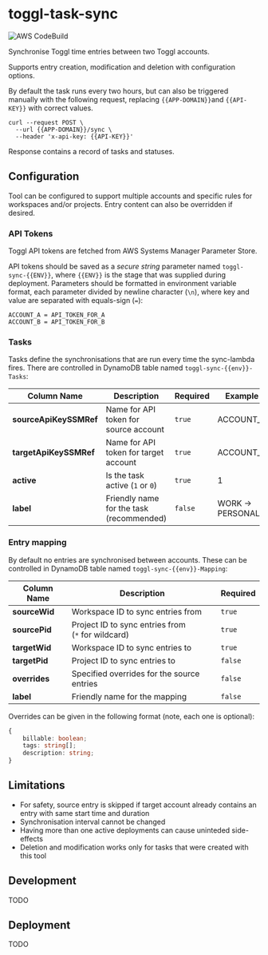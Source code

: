 # toggl-task-sync

![AWS CodeBuild](https://codebuild.eu-central-1.amazonaws.com/badges?uuid=eyJlbmNyeXB0ZWREYXRhIjoidEprQkNiaDdwQ2x2bWd3blk5K29IVDVQY1ZkaHppWGVFU1ZnZUg1UWZTRmUxMXNqSXNPS2dacXJRSGZuS0U4SVc5WWhZV3Q1QzJxTzcxb1p0R0lGSXhJPSIsIml2UGFyYW1ldGVyU3BlYyI6Ikd2ZFFGRUpwNHBrb1pSTWsiLCJtYXRlcmlhbFNldFNlcmlhbCI6MX0%3D&branch=master)

Synchronise Toggl time entries between two Toggl accounts.

Supports entry creation, modification and deletion with configuration options.

By default the task runs every two hours, but can also be triggered manually with the following request, replacing `{{APP-DOMAIN}}`and `{{API-KEY}}` with correct values.

```
curl --request POST \
  --url {{APP-DOMAIN}}/sync \
  --header 'x-api-key: {{API-KEY}}'
```

Response contains a record of tasks and statuses.

## Configuration

Tool can be configured to support multiple accounts and specific rules for workspaces and/or projects. Entry content can also be overridden if desired.

### API Tokens

Toggl API tokens are fetched from AWS Systems Manager Parameter Store.

API tokens should be saved as a _secure string_ parameter named `toggl-sync-{{ENV}}`, where `{{ENV}}` is the stage that was supplied during deployment. Parameters should be formatted in environment variable format, each parameter divided by newline character (`\n`), where key and value are separated with equals-sign (`=`):

```
ACCOUNT_A = API_TOKEN_FOR_A
ACCOUNT_B = API_TOKEN_FOR_B
```

### Tasks

Tasks define the synchronisations that are run every time the sync-lambda fires. There are controlled in DynamoDB table named `toggl-sync-{{env}}-Tasks`:

| Column Name            | Description                               | Required | Example               |
| ---------------------- | ----------------------------------------- | -------- | --------------------- |
| **sourceApiKeySSMRef** | Name for API token for source account     | `true`   | ACCOUNT_A             |
| **targetApiKeySSMRef** | Name for API token for target account     | `true`   | ACCOUNT_B             |
| **active**             | Is the task active (`1`&nbsp;or&nbsp;`0`) | `true`   | 1                     |
| **label**              | Friendly name for the task (recommended)  | `false`  | WORK&nbsp;-> PERSONAL |

### Entry mapping

By default no entries are synchronised between accounts. These can be controlled in DynamoDB table named `toggl-sync-{{env}}-Mapping`:

| Column Name   | Description                                                  | Required |
| ------------- | ------------------------------------------------------------ | -------- |
| **sourceWid** | Workspace ID to sync entries from                            | `true`   |
| **sourcePid** | Project ID to sync entries from (`*`&nbsp;for&nbsp;wildcard) | `true`   |
| **targetWid** | Workspace ID to sync entries to                              | `true`   |
| **targetPid** | Project ID to sync entries to                                | `false`  |
| **overrides** | Specified overrides for the source entries                   | `false`  |
| **label**     | Friendly name for the mapping                                | `false`  |

Overrides can be given in the following format (note, each one is optional):

```typescript
{
    billable: boolean;
    tags: string[];
    description: string;
}
```

## Limitations

- For safety, source entry is skipped if target account already contains an entry with same start time and duration
- Synchronisation interval cannot be changed
- Having more than one active deployments can cause uninteded side-effects
- Deletion and modification works only for tasks that were created with this tool

## Development

TODO

## Deployment

TODO
